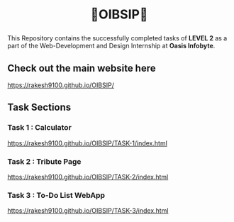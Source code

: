 # <p align="center">📝OIBSIP📝</p>

This Repository contains the successfully completed tasks of **LEVEL 2** as a part of the Web-Development and Design Internship at **Oasis Infobyte**.

## Check out the main website here

<https://rakesh9100.github.io/OIBSIP/>

## Task Sections

### Task 1 : Calculator

<https://rakesh9100.github.io/OIBSIP/TASK-1/index.html>

### Task 2 : Tribute Page

<https://rakesh9100.github.io/OIBSIP/TASK-2/index.html>

### Task 3 : To-Do List WebApp

<https://rakesh9100.github.io/OIBSIP/TASK-3/index.html>
